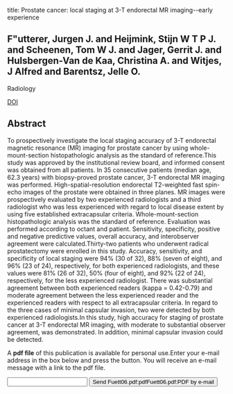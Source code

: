 title: Prostate cancer: local staging at 3-T endorectal MR imaging--early experience

## F"utterer, Jurgen J. and Heijmink, Stijn W T P J. and Scheenen, Tom W J. and Jager, Gerrit J. and Hulsbergen-Van de Kaa, Christina A. and Witjes, J Alfred and Barentsz, Jelle O.
Radiology

<a href="https://doi.org/10.1148/radiol.2381041832">DOI</a>

## Abstract
To prospectively investigate the local staging accuracy of 3-T endorectal magnetic resonance (MR) imaging for prostate cancer by using whole-mount-section histopathologic analysis as the standard of reference.This study was approved by the institutional review board, and informed consent was obtained from all patients. In 35 consecutive patients (median age, 62.3 years) with biopsy-proved prostate cancer, 3-T endorectal MR imaging was performed. High-spatial-resolution endorectal T2-weighted fast spin-echo images of the prostate were obtained in three planes. MR images were prospectively evaluated by two experienced radiologists and a third radiologist who was less experienced with regard to local disease extent by using five established extracapsular criteria. Whole-mount-section histopathologic analysis was the standard of reference. Evaluation was performed according to octant and patient. Sensitivity, specificity, positive and negative predictive values, overall accuracy, and interobserver agreement were calculated.Thirty-two patients who underwent radical prostatectomy were enrolled in this study. Accuracy, sensitivity, and specificity of local staging were 94% (30 of 32), 88% (seven of eight), and 96% (23 of 24), respectively, for both experienced radiologists, and these values were 81% (26 of 32), 50% (four of eight), and 92% (22 of 24), respectively, for the less experienced radiologist. There was substantial agreement between both experienced readers (kappa = 0.42-0.79) and moderate agreement between the less experienced reader and the experienced readers with respect to all extracapsular criteria. In regard to the three cases of minimal capsular invasion, two were detected by both experienced radiologists.In this study, high accuracy for staging of prostate cancer at 3-T endorectal MR imaging, with moderate to substantial observer agreement, was demonstrated. In addition, minimal capsular invasion could be detected.

A <b>pdf file</b> of this publication is available for personal use.Enter your e-mail address in the box below and press the button. You will receive an e-mail message with a link to the pdf file.
<form action="sender.php">  <input type="text" name="email">  <input type="submit" value="Send Fuett06.pdf:pdfFuett06.pdf:PDF by e-mail"></form>